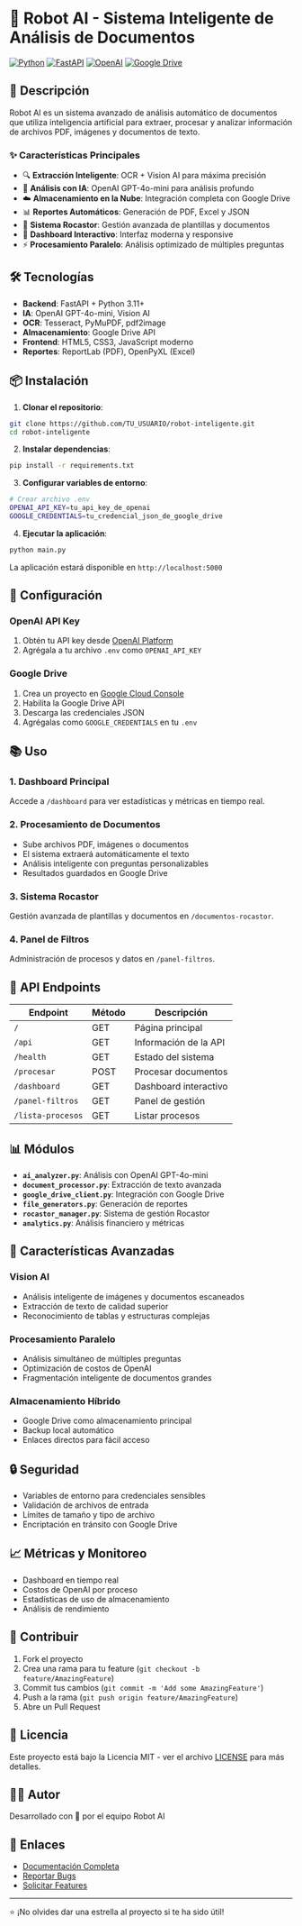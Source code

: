 
# 🤖 Robot AI - Sistema Inteligente de Análisis de Documentos

[![Python](https://img.shields.io/badge/Python-3.11+-blue.svg)](https://www.python.org)
[![FastAPI](https://img.shields.io/badge/FastAPI-0.115+-green.svg)](https://fastapi.tiangolo.com)
[![OpenAI](https://img.shields.io/badge/OpenAI-GPT--4o--mini-orange.svg)](https://openai.com)
[![Google Drive](https://img.shields.io/badge/Google%20Drive-Integrado-yellow.svg)](https://drive.google.com)

## 🚀 Descripción

Robot AI es un sistema avanzado de análisis automático de documentos que utiliza inteligencia artificial para extraer, procesar y analizar información de archivos PDF, imágenes y documentos de texto. 

### ✨ Características Principales

- 🔍 **Extracción Inteligente**: OCR + Vision AI para máxima precisión
- 🤖 **Análisis con IA**: OpenAI GPT-4o-mini para análisis profundo
- ☁️ **Almacenamiento en la Nube**: Integración completa con Google Drive
- 📊 **Reportes Automáticos**: Generación de PDF, Excel y JSON
- 🏢 **Sistema Rocastor**: Gestión avanzada de plantillas y documentos
- 📱 **Dashboard Interactivo**: Interfaz moderna y responsive
- ⚡ **Procesamiento Paralelo**: Análisis optimizado de múltiples preguntas

## 🛠️ Tecnologías

- **Backend**: FastAPI + Python 3.11+
- **IA**: OpenAI GPT-4o-mini, Vision AI
- **OCR**: Tesseract, PyMuPDF, pdf2image
- **Almacenamiento**: Google Drive API
- **Frontend**: HTML5, CSS3, JavaScript moderno
- **Reportes**: ReportLab (PDF), OpenPyXL (Excel)

## 📦 Instalación

1. **Clonar el repositorio**:
```bash
git clone https://github.com/TU_USUARIO/robot-inteligente.git
cd robot-inteligente
```

2. **Instalar dependencias**:
```bash
pip install -r requirements.txt
```

3. **Configurar variables de entorno**:
```bash
# Crear archivo .env
OPENAI_API_KEY=tu_api_key_de_openai
GOOGLE_CREDENTIALS=tu_credencial_json_de_google_drive
```

4. **Ejecutar la aplicación**:
```bash
python main.py
```

La aplicación estará disponible en `http://localhost:5000`

## 🔧 Configuración

### OpenAI API Key
1. Obtén tu API key desde [OpenAI Platform](https://platform.openai.com/api-keys)
2. Agrégala a tu archivo `.env` como `OPENAI_API_KEY`

### Google Drive
1. Crea un proyecto en [Google Cloud Console](https://console.cloud.google.com)
2. Habilita la Google Drive API
3. Descarga las credenciales JSON
4. Agrégalas como `GOOGLE_CREDENTIALS` en tu `.env`

## 📚 Uso

### 1. Dashboard Principal
Accede a `/dashboard` para ver estadísticas y métricas en tiempo real.

### 2. Procesamiento de Documentos
- Sube archivos PDF, imágenes o documentos
- El sistema extraerá automáticamente el texto
- Análisis inteligente con preguntas personalizables
- Resultados guardados en Google Drive

### 3. Sistema Rocastor
Gestión avanzada de plantillas y documentos en `/documentos-rocastor`.

### 4. Panel de Filtros
Administración de procesos y datos en `/panel-filtros`.

## 🔗 API Endpoints

| Endpoint | Método | Descripción |
|----------|--------|-------------|
| `/` | GET | Página principal |
| `/api` | GET | Información de la API |
| `/health` | GET | Estado del sistema |
| `/procesar` | POST | Procesar documentos |
| `/dashboard` | GET | Dashboard interactivo |
| `/panel-filtros` | GET | Panel de gestión |
| `/lista-procesos` | GET | Listar procesos |

## 📊 Módulos

- **`ai_analyzer.py`**: Análisis con OpenAI GPT-4o-mini
- **`document_processor.py`**: Extracción de texto avanzada
- **`google_drive_client.py`**: Integración con Google Drive
- **`file_generators.py`**: Generación de reportes
- **`rocastor_manager.py`**: Sistema de gestión Rocastor
- **`analytics.py`**: Análisis financiero y métricas

## 🌟 Características Avanzadas

### Vision AI
- Análisis inteligente de imágenes y documentos escaneados
- Extracción de texto de calidad superior
- Reconocimiento de tablas y estructuras complejas

### Procesamiento Paralelo
- Análisis simultáneo de múltiples preguntas
- Optimización de costos de OpenAI
- Fragmentación inteligente de documentos grandes

### Almacenamiento Híbrido
- Google Drive como almacenamiento principal
- Backup local automático
- Enlaces directos para fácil acceso

## 🔒 Seguridad

- Variables de entorno para credenciales sensibles
- Validación de archivos de entrada
- Límites de tamaño y tipo de archivo
- Encriptación en tránsito con Google Drive

## 📈 Métricas y Monitoreo

- Dashboard en tiempo real
- Costos de OpenAI por proceso
- Estadísticas de uso de almacenamiento
- Análisis de rendimiento

## 🤝 Contribuir

1. Fork el proyecto
2. Crea una rama para tu feature (`git checkout -b feature/AmazingFeature`)
3. Commit tus cambios (`git commit -m 'Add some AmazingFeature'`)
4. Push a la rama (`git push origin feature/AmazingFeature`)
5. Abre un Pull Request

## 📄 Licencia

Este proyecto está bajo la Licencia MIT - ver el archivo [LICENSE](LICENSE) para más detalles.

## 👨‍💻 Autor

Desarrollado con 💜 por el equipo Robot AI

## 🔗 Enlaces

- [Documentación Completa](https://github.com/TU_USUARIO/robot-inteligente/wiki)
- [Reportar Bugs](https://github.com/TU_USUARIO/robot-inteligente/issues)
- [Solicitar Features](https://github.com/TU_USUARIO/robot-inteligente/issues/new)

---

⭐ ¡No olvides dar una estrella al proyecto si te ha sido útil!

